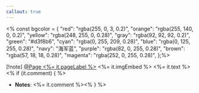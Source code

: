 ```yaml
---
callout: true
---
```

<% const bgcolor = {
  "red": "rgba(255, 0, 3, 0.2)",
  "orange": "rgba(255, 140, 0, 0.2)",
  "yellow": "rgba(248, 255, 0, 0.28)",
  "gray": "rgba(92, 92, 92, 0.2)",
  "green": "#d3f8b6",
  "cyan": "rgba(0, 255, 209, 0.28)",
  "blue": "rgba(0, 125, 255, 0.28)",
  "navy": "海军蓝",
  "purple": "rgba(82, 0, 255, 0.28)",
  "brown": "rgba(57, 18, 18, 0.28)",
  "magenta": "rgba(252, 0, 255, 0.28)",
};%>

[!note] [@Page <%= it.pageLabel %>](<%= it.backlink %>)
 <%= it.imgEmbed %>
 <span style="background:<%= bgcolor[it.colorName] %>"><%= it.text %></span><% if (it.comment) { %>
- **Notes**: <%= it.comment %><% } %>